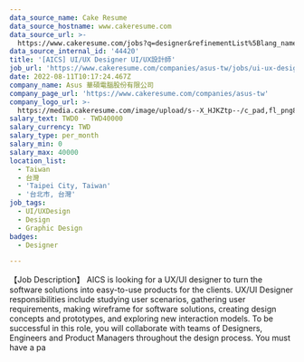 ```yaml
---
data_source_name: Cake Resume
data_source_hostname: www.cakeresume.com
data_source_url: >-
  https://www.cakeresume.com/jobs?q=designer&refinementList%5Blang_name%5D%5B0%5D=English&refinementList%5Bsalary_type%5D=per_year
data_source_internal_id: '44420'
title: '[AICS] UI/UX Designer UI/UX設計師'
job_url: 'https://www.cakeresume.com/companies/asus-tw/jobs/ui-ux-designerui-ux-designer'
date: 2022-08-11T10:17:24.467Z
company_name: Asus 華碩電腦股份有限公司
company_page_url: 'https://www.cakeresume.com/companies/asus-tw'
company_logo_url: >-
  https://media.cakeresume.com/image/upload/s--X_HJKZtp--/c_pad,fl_png8,h_200,w_200/v1560337039/gnuruihvfxav7zbxegmf.png
salary_text: TWD0 - TWD40000
salary_currency: TWD
salary_type: per_month
salary_min: 0
salary_max: 40000
location_list:
  - Taiwan
  - 台灣
  - 'Taipei City, Taiwan'
  - '台北市, 台灣'
job_tags:
  - UI/UXDesign
  - Design
  - Graphic Design
badges:
  - Designer

---
```


【Job Description】 AICS is looking for a UX/UI designer to turn the software solutions into easy-to-use products for the clients. UX/UI Designer responsibilities include studying user scenarios, gathering user requirements, making wireframe for software solutions, creating design concepts and prototypes, and exploring new interaction models. To be successful in this role, you will collaborate with teams of Designers, Engineers and Product Managers throughout the design process. You must have a pa